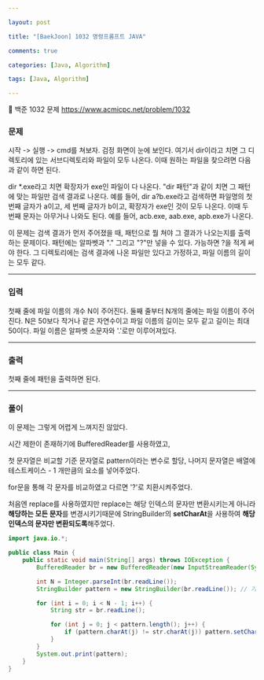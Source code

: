 ```yaml
---

layout: post

title: "[BaekJoon] 1032 명령프롬프트 JAVA"

comments: true

categories: [Java, Algorithm]

tags: [Java, Algorithm]

---
```


 🔗 백준 1032 문제 https://www.acmicpc.net/problem/1032

### **문제**

시작 -> 실행 -> cmd를 쳐보자. 검정 화면이 눈에 보인다. 여기서 dir이라고 치면 그 디렉토리에 있는 서브디렉토리와 파일이 모두 나온다. 이때 원하는 파일을 찾으려면 다음과 같이 하면 된다.

dir *.exe라고 치면 확장자가 exe인 파일이 다 나온다. "dir 패턴"과 같이 치면 그 패턴에 맞는 파일만 검색 결과로 나온다. 예를 들어, dir a?b.exe라고 검색하면 파일명의 첫 번째 글자가 a이고, 세 번째 글자가 b이고, 확장자가 exe인 것이 모두 나온다. 이때 두 번째 문자는 아무거나 나와도 된다. 예를 들어, acb.exe, aab.exe, apb.exe가 나온다.

이 문제는 검색 결과가 먼저 주어졌을 때, 패턴으로 뭘 쳐야 그 결과가 나오는지를 출력하는 문제이다. 패턴에는 알파벳과 "." 그리고 "?"만 넣을 수 있다. 가능하면 ?을 적게 써야 한다. 그 디렉토리에는 검색 결과에 나온 파일만 있다고 가정하고, 파일 이름의 길이는 모두 같다.

------

### **입력**

첫째 줄에 파일 이름의 개수 N이 주어진다. 둘째 줄부터 N개의 줄에는 파일 이름이 주어진다. N은 50보다 작거나 같은 자연수이고 파일 이름의 길이는 모두 같고 길이는 최대 50이다. 파일 이름은 알파벳 소문자와 '.'로만 이루어져있다.

------

### **출력**

첫째 줄에 패턴을 출력하면 된다.

------

### **풀이**

이 문제는 그렇게 어렵게 느껴지진 않았다.

시간 제한이 존재하기에 BufferedReader를 사용하였고,

첫 문자열은 비교할 기준 문자열로 pattern이라는 변수로 할당, 나머지 문자열은 배열에 테스트케이스 - 1 개만큼의 요소를 넣어주었다.

for문을 통해 각 문자를 비교하였고 다르면 '?'로 치환시켜주었다.

처음엔 replace를 사용하였지만 replace는 해당 인덱스의 문자만 변환시키는게 아니라 **해당하는 모든 문자**를 변경시키기때문에 StringBuilder의 **setCharAt**을 사용하여 **해당 인덱스의 문자만 변환되도록**해주었다.



```java
import java.io.*;

public class Main {
    public static void main(String[] args) throws IOException {
        BufferedReader br = new BufferedReader(new InputStreamReader(System.in));

        int N = Integer.parseInt(br.readLine());
        StringBuilder pattern = new StringBuilder(br.readLine()); // 기준 문자열

        for (int i = 0; i < N - 1; i++) {
            String str = br.readLine();

            for (int j = 0; j < pattern.length(); j++) {
                if (pattern.charAt(j) != str.charAt(j)) pattern.setCharAt(j, '?');
            }
        }
        System.out.print(pattern);
    }
}
```